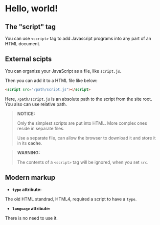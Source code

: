 # Hello, world!

## The "script" tag

You can use `<script>` tag to add Javascript programs into any part of an HTML document.

## External scipts
You can organize your JavaScript as a file, like `script.js`.

Then you can add it to a HTML file like below:
```html
<script src="/path/script.js"></script>
```

Here, `/path/script.js` is an absolute path to the script from the site root. You also can use relative path.

> __NOTICE:__  
>
> Only the simplest scripts are put into HTML. More complex ones reside in separate files.  
>
> Use a separate file, can allow the browser to download it and store it in its __cache__.


> __WARNING:__
>
> The contents of a `<script>` tag will be ignored, when you set `src`.

## Modern markup

- __`type` attribute:__

The old HTML standrad, HTML4, required a script to have a `type`.

- __`language` attribute:__

There is no need to use it.